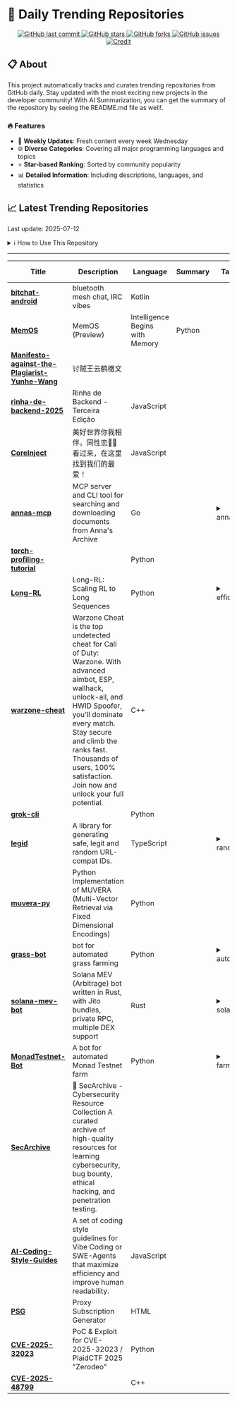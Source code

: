 # 🌟 Daily Trending Repositories

<div align="center">
<a href="https://github.com/marc-ko/daily-trending-repo/commits/main">
    <img src="https://img.shields.io/github/last-commit/marc-ko/daily-trending-repo" alt="GitHub last commit" />
</a>

<a href="https://github.com/marc-ko/daily-trending-repo/stargazers">
    <img src="https://img.shields.io/github/stars/marc-ko/daily-trending-repo" alt="GitHub stars" />
</a>
<a href="https://github.com/marc-ko/daily-trending-repo/network/members">
    <img src="https://img.shields.io/github/forks/marc-ko/daily-trending-repo" alt="GitHub forks" />
</a>
<a href="https://github.com/marc-ko/daily-trending-repo/issues">
    <img src="https://img.shields.io/github/issues/marc-ko/daily-trending-repo" alt="GitHub issues" />
</a>
<a alt="credit" href="https://github.com/zezhishao/DailyArXiv">
 <img src="https://img.shields.io/badge/credit%20-%20Idea%20From%20This%20Repo-blue" alt="Credit">
</a>
</div>

## 📋 About

This project automatically tracks and curates trending repositories from GitHub daily. Stay updated with the most exciting new projects in the developer community! With AI Summarization, you can get the summary of the repository by seeing the README.md file as well!.

### 🔥 Features

- 🔄 **Weekly Updates**: Fresh content every week Wednesday
- 🌐 **Diverse Categories**: Covering all major programming languages and topics
- ⭐ **Star-based Ranking**: Sorted by community popularity
- 📊 **Detailed Information**: Including descriptions, languages, and statistics

## 📈 Latest Trending Repositories

Last update: 2025-07-12

<details>
<summary>ℹ️ How to Use This Repository</summary>

1. **Star & Watch**: Click the 'Star' and 'Watch' buttons to receive weekly email notifications
2. **Browse**: Explore trending repositories organized by popularity
3. **Contribute**: Feel free to open issues or suggest improvements

</details>

---

| **Title** | **Description** | **Language** | **Summary** | **Tags** | **Stars Count** |
| --- | --- | --- | --- | --- | --- |
| **[bitchat-android](https://github.com/permissionlesstech/bitchat-android)** | bluetooth mesh chat, IRC vibes | Kotlin |  |  | 1384 |
| **[MemOS](https://github.com/MemTensor/MemOS)** | MemOS (Preview) | Intelligence Begins with Memory | Python |  | <details><summary>agent...</summary><p>agent, kv-cache, language-model, llm, llm-memory, long-term-memory, lora, memcube, memory, memory-management, memory-operating-system, memory-retrieval, memory-scheduling, memos, neo4j, rag, retrieval-augmented-generation, tree</p></details> | 1327 |
| **[Manifesto-against-the-Plagiarist-Yunhe-Wang](https://github.com/knemik97/Manifesto-against-the-Plagiarist-Yunhe-Wang)** | 讨贼王云鹤檄文 |  |  |  | 986 |
| **[rinha-de-backend-2025](https://github.com/zanfranceschi/rinha-de-backend-2025)** | Rinha de Backend - Terceira Edição | JavaScript |  |  | 816 |
| **[CoreInject](https://github.com/QiuChenly/CoreInject)** | 美好世界你我相伴。同性恋🏳️‍🌈看过来，在这里找到我们的最爱！ | JavaScript |  |  | 391 |
| **[annas-mcp](https://github.com/iosifache/annas-mcp)** | MCP server and CLI tool for searching and downloading documents from Anna's Archive | Go |  | <details><summary>annas...</summary><p>annas-archive, cli, mcp-server</p></details> | 340 |
| **[torch-profiling-tutorial](https://github.com/Quentin-Anthony/torch-profiling-tutorial)** |  | Python |  |  | 329 |
| **[Long-RL](https://github.com/NVlabs/Long-RL)** | Long-RL: Scaling RL to Long Sequences | Python |  | <details><summary>effic...</summary><p>efficient-ai, large-language-models, long-sequence, multi-modality, reinforcement-learning, sequence-parallelism</p></details> | 291 |
| **[warzone-cheat](https://github.com/qawe68/warzone-cheat)** | Warzone Cheat is the top undetected cheat for Call of Duty: Warzone. With advanced aimbot, ESP, wallhack, unlock-all, and HWID Spoofer, you’ll dominate every match. Stay secure and climb the ranks fast. Thousands of users, 100% satisfaction. Join now and unlock your full potential. | C++ |  |  | 210 |
| **[grok-cli](https://github.com/ComposioHQ/grok-cli)** |  | Python |  |  | 208 |
| **[legid](https://github.com/shuding/legid)** | A library for generating safe, legit and random URL-compat IDs. | TypeScript |  | <details><summary>rando...</summary><p>random-id, uuid</p></details> | 184 |
| **[muvera-py](https://github.com/sigridjineth/muvera-py)** | Python Implementation of MUVERA (Multi-Vector Retrieval via Fixed Dimensional Encodings) | Python |  |  | 175 |
| **[grass-bot](https://github.com/braindotcode/grass-bot)** | bot for automated grass farming | Python |  | <details><summary>autof...</summary><p>autofarm, grass, grass-bot, grass-farm</p></details> | 174 |
| **[solana-mev-bot](https://github.com/solana-mage/solana-mev-bot)** | Solana MEV (Arbitrage) bot written in Rust, with Jito bundles, private RPC, multiple DEX support | Rust |  | <details><summary>solan...</summary><p>solana-arbitrage-bot, solana-dex-arbitrage, solana-mev, solana-mev-bot, solana-rust-bot, solana-rust-mev</p></details> | 167 |
| **[MonadTestnet-Bot](https://github.com/NetherlandsDev/MonadTestnet-Bot)** | A bot for automated Monad Testnet farm | Python |  | <details><summary>farmi...</summary><p>farming, monad, monad-automation, monad-testnet</p></details> | 166 |
| **[SecArchive](https://github.com/MDKAIF302/SecArchive)** | 🥷 SecArchive - Cybersecurity Resource Collection  A curated archive of high-quality resources for learning cybersecurity, bug bounty, ethical hacking, and penetration testing.  |  |  |  | 164 |
| **[AI-Coding-Style-Guides](https://github.com/lidangzzz/AI-Coding-Style-Guides)** | A set of coding style guidelines for Vibe Coding or SWE-Agents that maximize efficiency and improve human readability. | JavaScript |  |  | 163 |
| **[PSG](https://github.com/itsyebekhe/PSG)** | Proxy Subscription Generator | HTML |  |  | 153 |
| **[CVE-2025-32023](https://github.com/leesh3288/CVE-2025-32023)** | PoC & Exploit for CVE-2025-32023 / PlaidCTF 2025 "Zerodeo" | Python |  |  | 150 |
| **[CVE-2025-48799](https://github.com/Wh04m1001/CVE-2025-48799)** |  | C++ |  |  | 144 |

